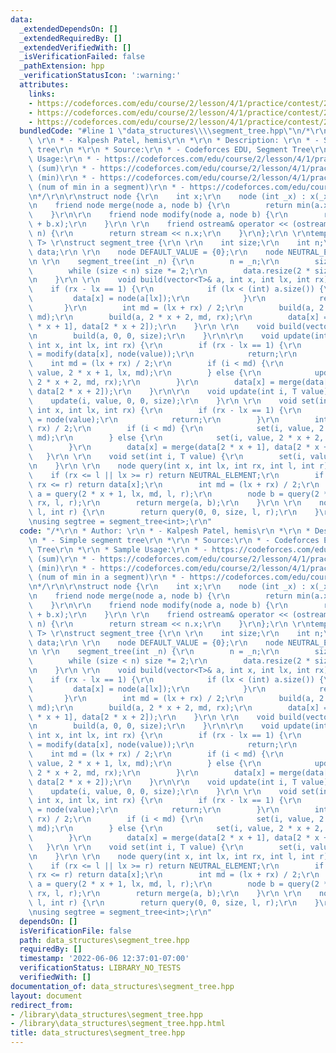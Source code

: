 ```yaml
---
data:
  _extendedDependsOn: []
  _extendedRequiredBy: []
  _extendedVerifiedWith: []
  _isVerificationFailed: false
  _pathExtension: hpp
  _verificationStatusIcon: ':warning:'
  attributes:
    links:
    - https://codeforces.com/edu/course/2/lesson/4/1/practice/contest/273169/submission/158570913
    - https://codeforces.com/edu/course/2/lesson/4/1/practice/contest/273169/submission/158572202
    - https://codeforces.com/edu/course/2/lesson/4/1/practice/contest/273169/submission/158572299
  bundledCode: "#line 1 \"data_structures\\\\segment_tree.hpp\"\n/*\r\n * Author:\
    \ \r\n * - Kalpesh Patel, hemis\r\n *\r\n * Description: \r\n * - Simple segment\
    \ tree\r\n *\r\n * Source:\r\n * - Codeforces EDU, Segment Tree\r\n *\r\n * Sample\
    \ Usage:\r\n * - https://codeforces.com/edu/course/2/lesson/4/1/practice/contest/273169/submission/158570913\
    \ (sum)\r\n * - https://codeforces.com/edu/course/2/lesson/4/1/practice/contest/273169/submission/158572202\
    \ (min)\r\n * - https://codeforces.com/edu/course/2/lesson/4/1/practice/contest/273169/submission/158572299\
    \ (num of min in a segment)\r\n * - https://codeforces.com/edu/course/2/lesson/4/1/practice/contest/273169/submission/158572202\r\
    \n*/\r\n\r\nstruct node {\r\n    int x;\r\n    node (int _x) : x(_x) {};\r\n \r\
    \n    friend node merge(node a, node b) {\r\n        return min(a.x, b.x);\r\n\
    \    }\r\n\r\n    friend node modify(node a, node b) {\r\n        return node(a.x\
    \ + b.x);\r\n    }\r\n \r\n    friend ostream& operator << (ostream &stream, node\
    \ n) {\r\n        return stream << n.x;\r\n    }\r\n};\r\n \r\ntemplate<typename\
    \ T> \r\nstruct segment_tree {\r\n \r\n    int size;\r\n    int n;\r\n    vector<node>\
    \ data;\r\n \r\n    node DEFAULT_VALUE = {0};\r\n    node NEUTRAL_ELEMENT = {INT_MAX};\r\
    \n \r\n    segment_tree(int _n) {\r\n        n = _n;\r\n        size = 1;\r\n\
    \        while (size < n) size *= 2;\r\n        data.resize(2 * size, DEFAULT_VALUE);\r\
    \n    }\r\n \r\n    void build(vector<T>& a, int x, int lx, int rx) {\r\n    \
    \    if (rx - lx == 1) {\r\n            if (lx < (int) a.size()) {\r\n       \
    \         data[x] = node(a[lx]);\r\n            }\r\n            return;\r\n \
    \       }\r\n        int md = (lx + rx) / 2;\r\n        build(a, 2 * x + 1, lx,\
    \ md);\r\n        build(a, 2 * x + 2, md, rx);\r\n        data[x] = merge(data[2\
    \ * x + 1], data[2 * x + 2]);\r\n    }\r\n \r\n    void build(vector<T>& a) {\r\
    \n        build(a, 0, 0, size);\r\n    }\r\n\r\n    void update(int i, T value,\
    \ int x, int lx, int rx) {\r\n        if (rx - lx == 1) {\r\n            data[x]\
    \ = modify(data[x], node(value));\r\n            return;\r\n        }\r\n    \
    \    int md = (lx + rx) / 2;\r\n        if (i < md) {\r\n            update(i,\
    \ value, 2 * x + 1, lx, md);\r\n        } else {\r\n            update(i, value,\
    \ 2 * x + 2, md, rx);\r\n        }\r\n        data[x] = merge(data[2 * x + 1],\
    \ data[2 * x + 2]);\r\n    }\r\n\r\n    void update(int i, T value) {\r\n    \
    \    update(i, value, 0, 0, size);\r\n    }\r\n \r\n    void set(int i, T value,\
    \ int x, int lx, int rx) {\r\n        if (rx - lx == 1) {\r\n            data[x]\
    \ = node(value);\r\n            return;\r\n        }\r\n        int md = (lx +\
    \ rx) / 2;\r\n        if (i < md) {\r\n            set(i, value, 2 * x + 1, lx,\
    \ md);\r\n        } else {\r\n            set(i, value, 2 * x + 2, md, rx);\r\n\
    \        }\r\n        data[x] = merge(data[2 * x + 1], data[2 * x + 2]);\r\n \
    \   }\r\n \r\n    void set(int i, T value) {\r\n        set(i, value, 0, 0, size);\r\
    \n    }\r\n \r\n    node query(int x, int lx, int rx, int l, int r) {\r\n    \
    \    if (rx <= l || lx >= r) return NEUTRAL_ELEMENT;\r\n        if (l <= lx &&\
    \ rx <= r) return data[x];\r\n        int md = (lx + rx) / 2;\r\n        node\
    \ a = query(2 * x + 1, lx, md, l, r);\r\n        node b = query(2 * x + 2, md,\
    \ rx, l, r);\r\n        return merge(a, b);\r\n    }\r\n \r\n    node query(int\
    \ l, int r) {\r\n        return query(0, 0, size, l, r);\r\n    }\r\n};\r\n \r\
    \nusing segtree = segment_tree<int>;\r\n"
  code: "/*\r\n * Author: \r\n * - Kalpesh Patel, hemis\r\n *\r\n * Description: \r\
    \n * - Simple segment tree\r\n *\r\n * Source:\r\n * - Codeforces EDU, Segment\
    \ Tree\r\n *\r\n * Sample Usage:\r\n * - https://codeforces.com/edu/course/2/lesson/4/1/practice/contest/273169/submission/158570913\
    \ (sum)\r\n * - https://codeforces.com/edu/course/2/lesson/4/1/practice/contest/273169/submission/158572202\
    \ (min)\r\n * - https://codeforces.com/edu/course/2/lesson/4/1/practice/contest/273169/submission/158572299\
    \ (num of min in a segment)\r\n * - https://codeforces.com/edu/course/2/lesson/4/1/practice/contest/273169/submission/158572202\r\
    \n*/\r\n\r\nstruct node {\r\n    int x;\r\n    node (int _x) : x(_x) {};\r\n \r\
    \n    friend node merge(node a, node b) {\r\n        return min(a.x, b.x);\r\n\
    \    }\r\n\r\n    friend node modify(node a, node b) {\r\n        return node(a.x\
    \ + b.x);\r\n    }\r\n \r\n    friend ostream& operator << (ostream &stream, node\
    \ n) {\r\n        return stream << n.x;\r\n    }\r\n};\r\n \r\ntemplate<typename\
    \ T> \r\nstruct segment_tree {\r\n \r\n    int size;\r\n    int n;\r\n    vector<node>\
    \ data;\r\n \r\n    node DEFAULT_VALUE = {0};\r\n    node NEUTRAL_ELEMENT = {INT_MAX};\r\
    \n \r\n    segment_tree(int _n) {\r\n        n = _n;\r\n        size = 1;\r\n\
    \        while (size < n) size *= 2;\r\n        data.resize(2 * size, DEFAULT_VALUE);\r\
    \n    }\r\n \r\n    void build(vector<T>& a, int x, int lx, int rx) {\r\n    \
    \    if (rx - lx == 1) {\r\n            if (lx < (int) a.size()) {\r\n       \
    \         data[x] = node(a[lx]);\r\n            }\r\n            return;\r\n \
    \       }\r\n        int md = (lx + rx) / 2;\r\n        build(a, 2 * x + 1, lx,\
    \ md);\r\n        build(a, 2 * x + 2, md, rx);\r\n        data[x] = merge(data[2\
    \ * x + 1], data[2 * x + 2]);\r\n    }\r\n \r\n    void build(vector<T>& a) {\r\
    \n        build(a, 0, 0, size);\r\n    }\r\n\r\n    void update(int i, T value,\
    \ int x, int lx, int rx) {\r\n        if (rx - lx == 1) {\r\n            data[x]\
    \ = modify(data[x], node(value));\r\n            return;\r\n        }\r\n    \
    \    int md = (lx + rx) / 2;\r\n        if (i < md) {\r\n            update(i,\
    \ value, 2 * x + 1, lx, md);\r\n        } else {\r\n            update(i, value,\
    \ 2 * x + 2, md, rx);\r\n        }\r\n        data[x] = merge(data[2 * x + 1],\
    \ data[2 * x + 2]);\r\n    }\r\n\r\n    void update(int i, T value) {\r\n    \
    \    update(i, value, 0, 0, size);\r\n    }\r\n \r\n    void set(int i, T value,\
    \ int x, int lx, int rx) {\r\n        if (rx - lx == 1) {\r\n            data[x]\
    \ = node(value);\r\n            return;\r\n        }\r\n        int md = (lx +\
    \ rx) / 2;\r\n        if (i < md) {\r\n            set(i, value, 2 * x + 1, lx,\
    \ md);\r\n        } else {\r\n            set(i, value, 2 * x + 2, md, rx);\r\n\
    \        }\r\n        data[x] = merge(data[2 * x + 1], data[2 * x + 2]);\r\n \
    \   }\r\n \r\n    void set(int i, T value) {\r\n        set(i, value, 0, 0, size);\r\
    \n    }\r\n \r\n    node query(int x, int lx, int rx, int l, int r) {\r\n    \
    \    if (rx <= l || lx >= r) return NEUTRAL_ELEMENT;\r\n        if (l <= lx &&\
    \ rx <= r) return data[x];\r\n        int md = (lx + rx) / 2;\r\n        node\
    \ a = query(2 * x + 1, lx, md, l, r);\r\n        node b = query(2 * x + 2, md,\
    \ rx, l, r);\r\n        return merge(a, b);\r\n    }\r\n \r\n    node query(int\
    \ l, int r) {\r\n        return query(0, 0, size, l, r);\r\n    }\r\n};\r\n \r\
    \nusing segtree = segment_tree<int>;\r\n"
  dependsOn: []
  isVerificationFile: false
  path: data_structures\segment_tree.hpp
  requiredBy: []
  timestamp: '2022-06-06 12:37:01-07:00'
  verificationStatus: LIBRARY_NO_TESTS
  verifiedWith: []
documentation_of: data_structures\segment_tree.hpp
layout: document
redirect_from:
- /library\data_structures\segment_tree.hpp
- /library\data_structures\segment_tree.hpp.html
title: data_structures\segment_tree.hpp
---
```

